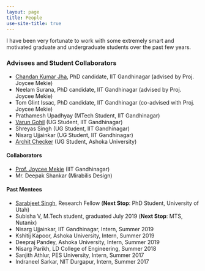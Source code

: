 ```yaml
---
layout: page
title: People
use-site-title: true
---
```


I have been very fortunate to work with some extremely smart and 
motivated graduate and undergraduate students over the past few years.

### Advisees and Student Collaborators
* <a href="https://chajha.github.io/">Chandan Kumar Jha</a>, PhD candidate, IIT Gandhinagar (advised by Proj. Joycee Mekie)
* Neelam Surana, PhD candidate, IIT Gandhinagar (advised by Proj. Joycee Mekie)
* Tom Glint Issac, PhD candidate, IIT Gandhinagar (co-advised with Proj. Joycee Mekie)
* Prathamesh Upadhyay (MTech Student, IIT Gandhinagar)
* <a href="https://varungohil.github.io">Varun Gohil</a> (UG Student, IIT Gandhinagar)
* Shreyas Singh (UG Student, IIT Gandhinagar)
* Nisarg Ujjainkar (UG Student, IIT Gandhinagar)
* <a href="https://checker5965.github.io">Archit Checker</a> (UG Student, Ashoka University)

#### Collaborators
* <a href="http://joycee.people.iitgn.ac.in/">Prof. Joycee Mekie</a> (IIT Gandhinagar)
* Mr. Deepak Shankar (Mirabilis Design)

#### Past Mentees
* <a href="https://www.cs.utah.edu/~sarab">Sarabjeet Singh</a>, Research Fellow (**Next Stop**: PhD Student, University of Utah)
* Subisha V, M.Tech student, graduated July 2019 (**Next Stop**: MTS, Nutanix)
* Nisarg Ujjainkar, IIT Gandhinagar, Intern, Summer 2019
* Kshitij Kapoor, Ashoka University, Intern, Summer 2019
* Deepraj Pandey, Ashoka University, Intern, Summer 2019
* Nisarg Parikh, LD College of Engineering, Summer 2018
* Sanjith Athlur, PES University, Intern, Summer 2017
* Indraneel Sarkar, NIT Durgapur, Intern, Summer 2017
